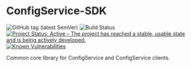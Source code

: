# ConfigService-SDK

![GitHub tag (latest SemVer)](https://img.shields.io/github/v/tag/Cantara/ConfigService-SDK) 
![Build Status](https://jenkins.quadim.ai/buildStatus/icon?job=ConfigService-SDK) [![Project Status: Active – The project has reached a stable, usable state and is being actively developed.](http://www.repostatus.org/badges/latest/active.svg)](http://www.repostatus.org/#active) [![Known Vulnerabilities](https://snyk.io/test/github/Cantara/ConfigService-SDK/badge.svg)](https://snyk.io/test/github/Cantara/ConfigService-SDK)


Common core library for ConfigService and ConfigService clients.

